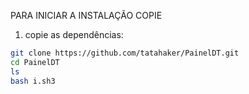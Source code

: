 PARA INICIAR A INSTALAÇÃO COPIE 
1. copie as dependências:

```bash
git clone https://github.com/tatahaker/PainelDT.git
cd PainelDT
ls
bash i.sh3
```
